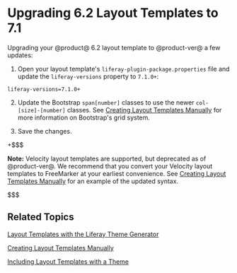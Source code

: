 # Upgrading 6.2 Layout Templates to 7.1 [](id=upgrading-6-2-layout-templates-to-7-1)

Upgrading your @product@ 6.2 layout template to @product-ver@ a few updates:

1.  Open your layout template's `liferay-plugin-package.properties` file and 
    update the `liferay-versions` property to `7.1.0+`:

```properties
liferay-versions=7.1.0+
```

2.  Update the Bootstrap `span[number]` classes to use the newer 
    `col-[size]-[number]` classes. See [Creating Layout Templates Manually](/develop/tutorials/-/knowledge_base/7-1/creating-layout-templates-manually) 
    for more information on Bootstrap's grid system. 

3.  Save the changes.

+$$$

**Note:** Velocity layout templates are supported, but deprecated as of 
@product-ver@. We recommend that you convert your Velocity layout templates to 
FreeMarker at your earliest convenience. See 
[Creating Layout Templates Manually](/develop/tutorials/-/knowledge_base/7-1/creating-layout-templates-manually#anatomy) 
for an example of the updated syntax.

$$$

## Related Topics [](id=related-topics)

[Layout Templates with the Liferay Theme Generator](/develop/tutorials/-/knowledge_base/7-1/creating-layout-templates-with-the-themes-generator)

[Creating Layout Templates Manually](/develop/tutorials/-/knowledge_base/7-1/creating-layout-templates-manually)

[Including Layout Templates with a Theme](/develop/tutorials/-/knowledge_base/7-1/including-layout-templates-with-a-theme)
